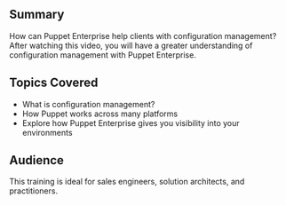 ## Summary
How can Puppet Enterprise help clients with configuration management? After watching this video, you will have a greater understanding of configuration management with Puppet Enterprise.

## Topics Covered
* What is configuration management?
* How Puppet works across many platforms
* Explore how Puppet Enterprise gives you visibility into your environments

## Audience
This training is ideal for sales engineers, solution architects, and practitioners.